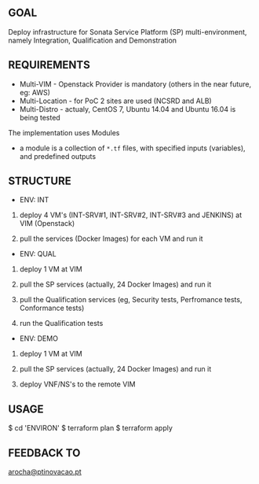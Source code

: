 GOAL
----
Deploy infrastructure for Sonata Service Platform (SP) multi-environment, namely Integration, Qualification and Demonstration


REQUIREMENTS
------------
* Multi-VIM - Openstack Provider is mandatory (others in the near future, eg: AWS)
* Multi-Location - for PoC 2 sites are used (NCSRD and ALB) 
* Multi-Distro - actualy, CentOS 7, Ubuntu 14.04 and Ubuntu 16.04 is being tested 

The implementation uses Modules
* a module is a collection of `*.tf` files, with specified inputs (variables), and predefined outputs


STRUCTURE
---------

* ENV: INT

1. deploy 4 VM's (INT-SRV#1, INT-SRV#2, INT-SRV#3 and JENKINS) at VIM (Openstack)

2. pull the services (Docker Images) for each VM and run it



* ENV: QUAL

1. deploy 1 VM at VIM

2. pull the SP services (actually, 24 Docker Images) and run it

3. pull the Qualification services (eg, Security tests, Perfromance tests, Conformance tests) 

4. run the Qualification tests


* ENV: DEMO

1. deploy 1 VM at VIM

2. pull the SP services (actually, 24 Docker Images) and run it

3. deploy VNF/NS's to the remote VIM


USAGE
-----

$ cd 'ENVIRON'
$ terraform plan
$ terraform apply


FEEDBACK TO
-----------

arocha@ptinovacao.pt
